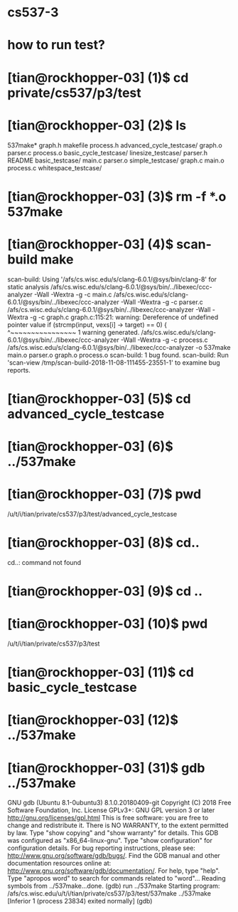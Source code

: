 # cs537-3
# how to run test?

# [tian@rockhopper-03] (1)$ cd private/cs537/p3/test
# [tian@rockhopper-03] (2)$ ls
537make*                  graph.h             makefile   process.h
advanced_cycle_testcase/  graph.o             parser.c   process.o
basic_cycle_testcase/     linesize_testcase/  parser.h   README
basic_testcase/           main.c              parser.o   simple_testcase/
graph.c                   main.o              process.c  whitespace_testcase/
# [tian@rockhopper-03] (3)$ rm -f *.o 537make
# [tian@rockhopper-03] (4)$ scan-build make
scan-build: Using '/afs/cs.wisc.edu/s/clang-6.0.1/@sys/bin/clang-8' for static analysis
/afs/cs.wisc.edu/s/clang-6.0.1/@sys/bin/../libexec/ccc-analyzer -Wall -Wextra -g -c main.c
/afs/cs.wisc.edu/s/clang-6.0.1/@sys/bin/../libexec/ccc-analyzer -Wall -Wextra -g -c parser.c
/afs/cs.wisc.edu/s/clang-6.0.1/@sys/bin/../libexec/ccc-analyzer -Wall -Wextra -g -c graph.c
graph.c:115:21: warning: Dereference of undefined pointer value
                if (strcmp(input, vexs[i] -> target) == 0) {
                                  ^~~~~~~~~~~~~~~~~
1 warning generated.
/afs/cs.wisc.edu/s/clang-6.0.1/@sys/bin/../libexec/ccc-analyzer -Wall -Wextra -g -c process.c
/afs/cs.wisc.edu/s/clang-6.0.1/@sys/bin/../libexec/ccc-analyzer -o 537make main.o parser.o graph.o process.o
scan-build: 1 bug found.
scan-build: Run 'scan-view /tmp/scan-build-2018-11-08-111455-23551-1' to examine bug reports.
# [tian@rockhopper-03] (5)$ cd advanced_cycle_testcase
# [tian@rockhopper-03] (6)$ ../537make
# [tian@rockhopper-03] (7)$ pwd
/u/t/i/tian/private/cs537/p3/test/advanced_cycle_testcase
# [tian@rockhopper-03] (8)$ cd..
cd..: command not found
# [tian@rockhopper-03] (9)$ cd ..
# [tian@rockhopper-03] (10)$ pwd
/u/t/i/tian/private/cs537/p3/test
# [tian@rockhopper-03] (11)$ cd basic_cycle_testcase
# [tian@rockhopper-03] (12)$ ../537make

# [tian@rockhopper-03] (31)$ gdb ../537make
GNU gdb (Ubuntu 8.1-0ubuntu3) 8.1.0.20180409-git
Copyright (C) 2018 Free Software Foundation, Inc.
License GPLv3+: GNU GPL version 3 or later <http://gnu.org/licenses/gpl.html>
This is free software: you are free to change and redistribute it.
There is NO WARRANTY, to the extent permitted by law.  Type "show copying"
and "show warranty" for details.
This GDB was configured as "x86_64-linux-gnu".
Type "show configuration" for configuration details.
For bug reporting instructions, please see:
<http://www.gnu.org/software/gdb/bugs/>.
Find the GDB manual and other documentation resources online at:
<http://www.gnu.org/software/gdb/documentation/>.
For help, type "help".
Type "apropos word" to search for commands related to "word"...
Reading symbols from ../537make...done.
(gdb) run ../537make
Starting program: /afs/cs.wisc.edu/u/t/i/tian/private/cs537/p3/test/537make ../537make
[Inferior 1 (process 23834) exited normally]
(gdb)
